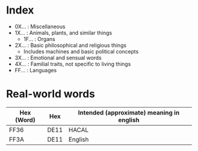 # Index

* 0X... : Miscellaneous
* 1X... : Animals, plants, and similar things
  * 1F... : Organs
* 2X... : Basic philosophical and religious things
  * Includes machines and basic political concepts
* 3X... : Emotional and sensual words
* 4X... : Familial traits, not specific to living things
* FF... : Languages

# Real-world words

Hex (Word) | Hex                                     | Intended (approximate) meaning in english
---------- | --------------------------------------- | --------------------------------------------------------------------
FF36       | DE11                                    | HACAL
FF3A       | DE11                                    | English
